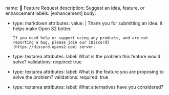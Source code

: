 name: 🚀 Feature Request
description: Suggest an idea, feature, or enhancement
labels: [enhancement]
body:
  - type: markdown
    attributes:
      value: |
        Thank you for submitting an idea. It helps make Open S2 better.

        If you need help or support using any products, and are not reporting a bug, please join our [Discord](https://discord.opens2.com) server.
  - type: textarea
    attributes:
      label: What is the problem this feature would solve?
    validations:
      required: true
  - type: textarea
    attributes:
      label: What is the feature you are proposing to solve the problem?
    validations:
      required: true
  - type: textarea
    attributes:
      label: What alternatives have you considered?
